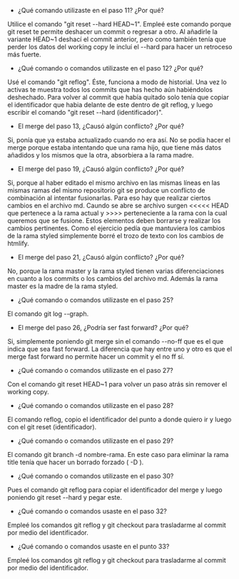 - ¿Qué comando utilizaste en el paso 11? ¿Por qué?

Utilice el comando "git reset --hard HEAD~1". Empleé este comando porque git reset te permite deshacer un commit o regresar a otro. Al añadirle la variante HEAD~1 deshací el commit anterior, pero como también tenía que perder los datos del working copy le incluí el --hard para hacer un retroceso más fuerte.
- ¿Qué comando o comandos utilizaste en el paso 12? ¿Por qué?

Usé el comando "git reflog". Éste, funciona a modo de historial. Una vez lo activas te muestra todos los commits que has hecho aún habiéndolos deshechado. Para volver al commit que había quitado solo tenía que copiar el identificador que habia delante de este dentro de git reflog, y luego escribir el comando "git reset --hard (identificador)".
- El merge del paso 13, ¿Causó algún conflicto? ¿Por qué?

Si, ponía que ya estaba actualizado cuando no era así. No se podía hacer el merge porque estaba intentando que una rama hijo, que tiene más datos añadidos y los mismos que la otra, absorbiera a la rama madre.

- El merge del paso 19, ¿Causó algún conflicto? ¿Por qué?


Si, porque al haber editado el mismo archivo en las mismas líneas en las mismas ramas del mismo repositorio git se produce un conflicto de combinación al intentar fusionarlas. Para eso hay que realizar ciertos cambios en el archivo md. Caundo se abre se archivo surgen <<<<< HEAD que pertenece a la rama actual y >>>> perteneciente a la rama con la cual queremos que se fusione. Estos elementos deben borrarse y realizar los cambios pertinentes. Como el ejercicio pedía que mantuviera los cambios de la rama styled simplemente borré el trozo de texto con los cambios de htmlify.
- El merge del paso 21, ¿Causó algún conflicto? ¿Por qué?

No, porque la rama master y la rama styled tienen varias diferenciaciones en cuanto a los commits o los cambios del archivo md. Además la rama master es la madre de la rama styled.
- ¿Qué comando o comandos utilizaste en el paso 25?

El comando git log --graph.
- El merge del paso 26, ¿Podría ser fast forward? ¿Por qué?

Si, simplemente poniendo git merge sin el comando --no-ff que es el que indica que sea fast forward. La diferencia que hay entre uno y otro es que el merge fast forward no permite hacer un commit y el no ff sí.

- ¿Qué comando o comandos utilizaste en el paso 27?

Con el comando git reset HEAD~1 para volver un paso atrás sin remover el working copy.
- ¿Qué comando o comandos utilizaste en el paso 28?

El comando reflog, copio el identificador del punto a donde quiero ir y luego con el git reset (identificador).
- ¿Qué comando o comandos utilizaste en el paso 29?

El comando git branch -d nombre-rama. En este caso para eliminar la rama title tenía que hacer un borrado forzado ( -D ).
- ¿Qué comando o comandos utilizaste en el paso 30?

Pues el comando git reflog para copiar el identificador del merge y luego poniendo git reset --hard y pegar este.
 - ¿Qué comando o comandos usaste en el paso 32?

Empleé los comandos git reflog y git checkout para trasladarme al commit por medio del identificador.
- ¿Qué comando o comandos usaste en el punto 33?

Empleé los comandos git reflog y git checkout para trasladarme al commit por medio del identificador.
